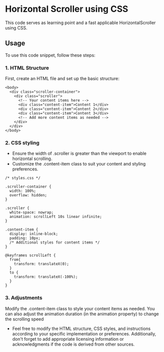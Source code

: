 
# Horizontal Scroller using CSS
This code serves as learning point and a fast applicable HorizontalScroller using CSS.
## Usage

To use this code snippet, follow these steps:

### 1. HTML Structure

First, create an HTML file and set up the basic structure:

```
<body>
  <div class="scroller-container">
    <div class="scroller">
      <!-- Your content items here -->
      <div class="content-item">Content 1</div>
      <div class="content-item">Content 2</div>
      <div class="content-item">Content 3</div>
      <!-- Add more content items as needed -->
    </div>
  </div>
</body>
```
### 2. CSS styling
- Ensure the width of .scroller is greater than the viewport to enable horizontal scrolling.
- Customize the .content-item class to suit your content and styling preferences.
```
/* styles.css */

.scroller-container {
  width: 100%;
  overflow: hidden;
}

.scroller {
  white-space: nowrap;
  animation: scrollLeft 10s linear infinite;
}

.content-item {
  display: inline-block;
  padding: 10px;
  /* Additional styles for content items */
}

@keyframes scrollLeft {
  from{
    transform: translateX(0);
  }
  to {
    transform: translateX(-100%);
  }
}
```

### 3. Adjustments
Modify the .content-item class to style your content items as needed. You can also adjust the animation duration (in the animation property) to change the scrolling speed
- Feel free to modify the HTML structure, CSS styles, and instructions according to your specific implementation or preferences. Additionally, don't forget to add appropriate licensing information or acknowledgments if the code is derived from other sources.
